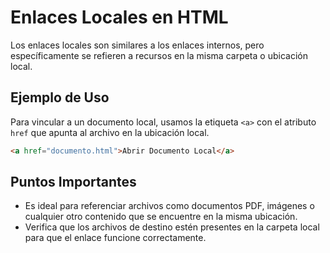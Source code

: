 # Enlaces Locales en HTML

Los enlaces locales son similares a los enlaces internos, pero específicamente se refieren a recursos en la misma carpeta o ubicación local.

## Ejemplo de Uso
Para vincular a un documento local, usamos la etiqueta `<a>` con el atributo `href` que apunta al archivo en la ubicación local.

```html
<a href="documento.html">Abrir Documento Local</a>
```
## Puntos Importantes
- Es ideal para referenciar archivos como documentos PDF, imágenes o cualquier otro contenido que se encuentre en la misma ubicación.
- Verifica que los archivos de destino estén presentes en la carpeta local para que el enlace funcione correctamente.
